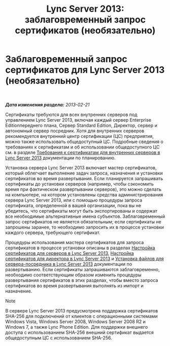 ﻿---
title: 'Lync Server 2013: заблаговременный запрос сертификатов (необязательно)'
TOCTitle: Заблаговременный запрос сертификатов (необязательно)
ms:assetid: 9d6d7de6-ff2a-46da-b1b7-a354c8e383e4
ms:mtpsurl: https://technet.microsoft.com/ru-ru/library/Gg412733(v=OCS.15)
ms:contentKeyID: 49310665
ms.date: 05/19/2016
mtps_version: v=OCS.15
ms.translationtype: HT
---

# Заблаговременный запрос сертификатов для Lync Server 2013 (необязательно)

 

_**Дата изменения раздела:** 2013-02-21_

Сертификаты требуются для всех внутренних серверов под управлением Lync Server 2013, включая каждый сервер Enterprise Editionпереднего плана, Сервер Standard Edition, Директор, сервер и автономный сервер посредник. Хотя для внутренних серверов рекомендуется внутренний центр сертификации (ЦС) предприятия, можно также использовать общедоступный ЦС. Подробные сведения о требованиях к сертификатам и об использовании общедоступного ЦС см. в разделе [Требования к сертификатам для внутренних серверов в Lync Server 2013](lync-server-2013-certificate-requirements-for-internal-servers.md) документации по планированию.

Установка сервера Lync Server 2013 включает мастер сертификатов, который облегчает выполнение задач запроса, назначения и установки сертификатов во время развертывания. Если планируется запрашивать сертификаты до установки серверов (например, чтобы сэкономить время при фактическом развертывании серверов), это можно сделать на компьютере, на котором установлены средства администрирования сервера Lync Server 2013, или с помощью процедуры запроса сертификата, определенной в вашей организации, пока вы не убедитесь, что сертификаты могут быть экспортированы и содержат все необходимые альтернативные имена субъектов. Заблаговременный запрос сертификатов не является обязательным; если сертификаты не запрошены заранее, то необходимо запросить их в процессе установки каждого сервера, требующего сертификат.

Процедуры использования мастера сертификатов для запроса сертификатов в процессе установки описаны в разделах [Настройка сертификатов для серверов в Lync Server 2013](lync-server-2013-configure-certificates-for-servers.md), [Настройка сертификатов для директора в Lync Server 2013](lync-server-2013-configure-certificates-for-the-director.md) и [Установка файлов для сервера-посредника в Lync Server 2013](lync-server-2013-install-the-files-for-mediation-server.md) документации по развертыванию. Если сертификаты запрашиваются заблаговременно, необходимо соответствующим образом изменить процедуры развертывания сертификатов в этих разделах, чтобы вместо запроса сертификатов во время развертывания выполнять из импорт и назначение.

> [!note]  
> В сервере Lync Server 2013 предусмотрена поддержка сертификатов SHA-256 для подключений от клиентов с операционными системами Windows Vista, Windows Server 2008, Windows Server 2008 R2 и Windows 7, а также Lync Phone Edition. Для поддержки внешнего доступа с использованием SHA-256 внешний сертификат выдается общедоступным ЦС с использованием SHA-256.
